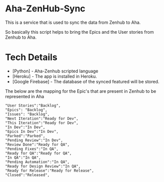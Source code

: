 # Aha-ZenHub-Sync

This is a service that is used to sync the data from Zenhub to Aha.

So basically this script helps to bring the Epics and the User stories from Zenhub to Aha.


# Tech Details

* [Python] - Aha-Zenhub scripted language
* [Heroku] - The app is installed in Heroku.
* [Google Firebase] - The database of the synced featured will be stored.


The below are the mapping for the Epic's that are present in Zenhub to be represented in Aha

```"Whislist":"Whislist",
"User Stories":"Backlog",
"Epics": "Backlog",
"Issues": "Backlog",
"Next Iteration":"Ready for Dev",
"This Iteration":"Ready for Dev",
"In Dev":"In Dev",
"Epics In Dev":"In Dev",
"Parked":"Parked",
"Pending Review":"In Dev",
"Review Done":"Ready for QA",
"Pending Fixes":"In QA",
"Ready for QA":"Ready for QA",
"In QA":"In QA",
"Pending Automation":"In QA",
"Ready for Design Review":"In QA",
"Ready for Release":"Ready for Release",
"Closed":"Released",
